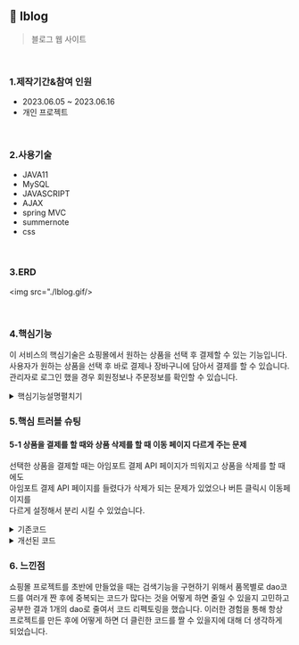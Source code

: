 ## :pushpin: lblog
>블로그 웹 사이트

</br>

### 1.제작기간&참여 인원
* 2023.06.05 ~ 2023.06.16
* 개인 프로젝트

</br>

### 2.사용기술
* JAVA11   
* MySQL   
* JAVASCRIPT   
* AJAX
* spring MVC   
* summernote
* css   


</br>

### 3.ERD
<img src="./lblog.gif/>

</br>

### 4.핵심기능
이 서비스의 핵심기술은 쇼핑몰에서 원하는 상품을 선택 후 결제할 수 있는 기능입니다.   
사용자가 원하는 상품을 선택 후 바로 결제나 장바구니에 담아서 결제를 할 수 있습니다.   
관리자로 로그인 했을 경우 회원정보나 주문정보를 확인할 수 있습니다.   
   
<details>
<summary>핵심기능설명펼치기</summary>   
   
#### 4-1. 전체흐름   

<img src="./프로그램구조.PNG" width="500" height="500">   
   
#### 4-2. Controller
 * 요청처리 📍[코드확인](https://github.com/Seoha95/marguerite/blob/8a785e7e7adf4bf9632a3b73bb1d144eee24c273/src/com/shop/controller/frontcontroller.java#L71-L456)  
   * 사용자가 원하는 기능을 처리하기 위한 모든 요청을 컨트롤러에 보냅니다.   
   * 컨트롤러는 모델을 사용해서 알맞은 비즈니스 로직을 수행합니다.   
   * 사용자에게 보여줄 뷰를 선택합니다.   
   * 선택된 뷰는 사용자가 선택한 결과 화면을 보여줍니다.   
   
#### 4-3. 장바구니   
 * 장바구니에 상품 담기 📍[코드확인](https://github.com/Seoha95/marguerite/blob/8a785e7e7adf4bf9632a3b73bb1d144eee24c273/src/dao/DAO.java#L470-L507)   
    * 이미 있는 상품을 장바구니에 담았을 때 수량만 업데이트하고 없는 상품을 담았을 때 insert를 할 수 있습니다.   
   
#### 4-4. 검색기능   
 * 상품 검색 기능 📍[코드확인](https://github.com/Seoha95/marguerite/blob/1fb810d8ee963d0f779f423048e90d01b9295b1b/src/dao/DAO.java#L205-L232)   
    * 상품을 검색하는 기능입니다.      
   
#### 4-4. 베스트 상품보기   
 * 베스트 상품 띄우기 기능 📍[코드확인](https://github.com/Seoha95/marguerite/blob/8a785e7e7adf4bf9632a3b73bb1d144eee24c273/src/dao/DAO.java#L255-L277)    
    * PRODUCT3 테이블을 판매량과 가격을 내림차순으로 정렬해서 10개의 상품만 검색되도록 작성했습니다.    
    * 판매량이 높고 가격이 높은 10개 상품이 베스트 상품으로 뜨게 됩니다.   
 
#### 4-5 회원정보 조회 
 * 관리자모드 회원정보 조회 기능 📍[코드확인](https://github.com/Seoha95/marguerite/blob/8a785e7e7adf4bf9632a3b73bb1d144eee24c273/src/dao/DAO.java#L686-L715)   
   * SIGNUP3, shipping 테이블을 id로 조인하여 회원의 정보를 조회합니다.    
   * 회원의 아이디, 비밀번호, 전화번호, 이름, 주소를 확인할 수 있습니다.      
 
</br>
</details>   
   
### 5.핵심 트러블 슈팅   
   
#### 5-1 상품을 결제를 할 때와 상품 삭제를 할 때 이동 페이지 다르게 주는 문제   
선택한 상품을 결제할 때는 아임포트 결제 API 페이지가 띄워지고 상품을 삭제를 할 때에도    
아임포트 결제 API 페이지를 들렸다가 삭제가 되는 문제가 있었으나 버튼 클릭시 이동페이지를    
다르게 설정해서 분리 시킬 수 있었습니다.   
   
<details>      
<summary>기존코드</summary>      
   
<img src="./기존코드.PNG" width="900" height="900">   
     
</details>       
          
<details>      
<summary>개선된 코드</summary>      
   
<img src="./이동경로설정2.PNG" width="600" height="600">   
   
<img src="./이동경로설정.PNG" width="900" height="900">    
</details>   
   
   
### 6. 느낀점    
   
쇼핑몰 프로젝트를 초반에 만들었을 때는 검색기능을 구현하기 위해서 품목별로 dao코드를 여러개 짠 후에
중복되는 코드가 많다는 것을  어떻게 하면 줄일 수 있을지 고민하고 공부한 결과 1개의 dao로 줄여서 코드 리펙토링을 했습니다.
이러한 경험을 통해 항상 프로젝트를 만든 후에 어떻게 하면 더 클린한 코드를 짤 수 있을지에 대해 더 생각하게 되었습니다. 
